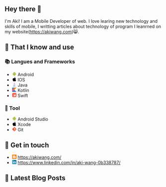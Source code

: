 ## Hey there 👋
I'm Aki! I am a Mobile Developer of web. I love learing new technology and skills of mobile, I writting articles about technology of program I leanrned on my website(https://akiwang.com)😸.

## 🧠 That I know and use
### 📚 Langues and Frameworks
- <img width="14px" src="img/icons/android/android-original.svg"/> Android
- <img width="14px" src="img/icons/apple/apple-original.svg"/> IOS
- <img width="14px" src="img/icons/java/java-original.svg"/> Java
- <img width="14px" src="img/icons/kotlin/kotlin-original.svg"/> Kotlin
- <img width="14px" src="img/icons/swift/swift-original.svg"/> Swift

### 🔧 Tool
- <img width="14px" src="img/icons/android/android-original.svg"/> Android Studio
- <img width="14px" src="img/icons/apple/apple-original.svg"/> Xcode
- <img width="14px" src="img/icons/git/git-original.svg"/> Git

## 🔗 Get in touch
- <img width="14px" src="img/blogger.svg"/> https://akiwang.com/
- <img width="14px" src="img/icons/linkedin/linkedin-original.svg"/> https://www.linkedin.com/in/aki-wang-0b338787/


## 📕 Latest Blog Posts
<!-- BLOG-POST-LIST:START -->
<!-- BLOG-POST-LIST:END -->